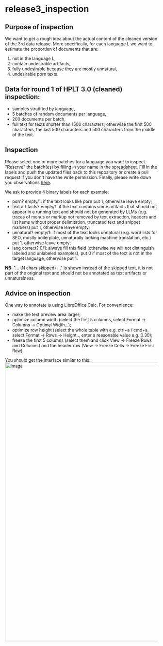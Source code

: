 # release3_inspection
## Purpose of inspection
We want to get a rough idea about the actual content of the cleaned version of the 3rd data release. More specifically, for each language L we want to estimate the proportion of documents that are:
1) not in the language L,
2) contain undesirable artifacts, 
3) fully undesirable because they are mostly unnatural,
4) undesirable porn texts.

## Data for round 1 of HPLT 3.0 (cleaned) inspection: 
* samples stratified by language,
*  5 batches of random documents per language,
*  200 documents per batch,
*  full text for texts shorter than 1500 characters, otherwise the first 500 characters, the last 500 characters and 500 characters from the middle of the text.


## Inspection
Please select one or more batches for a language you want to inspect. "Reserve" the batch(es) by filling in your name in the [spreadsheet](https://docs.google.com/spreadsheets/d/1-p0pFSm2uPCxNfvXXizNuHfhzo_NAN9LX945M-Q-hQA/edit?usp=sharing).
Fill in the labels and push the updated files back to this repository or create a pull request if you don't have the write permission. Finally, please write down you observations [here](observations/README.md).

We ask to provide 4 binary labels for each example:
* porn? empty/1: if the text looks like porn put 1, otherwise leave empty;
* text artifacts? empty/1: if the text contains some artifacts that should not appear in a running text and should not be generated by LLMs (e.g. traces of menus or markup not removed by text extraction, headers and list items without proper delimitation, truncated text and snippet markers) put 1, otherwise leave empty;
* unnatural? empty/1: if most of the text looks unnatural (e.g. word lists for SEO, mostly boilerplate, unnaturally looking machine translation, etc.) put 1, otherwise leave empty;
* lang correct? 0/1: always fill this field (otherwise we will not distinguish labeled and unlabeled examples), put 0 if most of the text is not in the target language, otherwise put 1.

**NB:**  "... (N chars skipped) ..." is shown instead of the skipped text, it is not part of the original text and should not be annotated as text artifacts or unnaturalness. 


## Advice on inspection
One way to annotate is using LibreOffice Calc. For convenience: 
* make the text preview area larger;
* optimize column width (select the first 5 columns, select Format -> Columns -> Optimal Width...);
* optimize row height (select the whole table with e.g. ctrl+a / cmd+a, select Format -> Rows -> Height.., enter a reasonable value e.g. 0.30);
* freeze the first 5 columns (select them and click View -> Freeze Rows and Columns) and the header row (View -> Freeze Cells -> Freeze First Row).

You should get the interface similar to this:
<img width="1662" height="914" alt="image" src="https://github.com/user-attachments/assets/d977959e-1a3a-47b7-b34e-e1f4a755f71f" />


